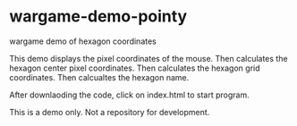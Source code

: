 # wargame-demo-pointy
wargame demo of hexagon coordinates

This demo displays the pixel coordinates of the mouse.
Then calculates the hexagon center pixel coordinates.
Then calculates the hexagon grid coordinates.
Then calcualtes the hexagon name.

After downlaoding the code, click on index.html to start program.

This is a demo only.  Not a repository for development.
